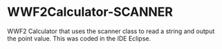 # WWF2Calculator-SCANNER
WWF2 Calculator that uses the scanner class to read a string and output the point value. This was coded in the IDE Eclipse. 
